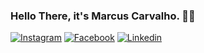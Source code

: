 ### Hello There, it's Marcus Carvalho.  👋🥰

[![Instagram](https://img.shields.io/badge/Instagram-E4405F?style=for-the-badge&logo=instagram&logoColor=white)](https://www.instagram.com/marcuscf10/)
[![Facebook](https://img.shields.io/badge/Facebook-1877F2?style=for-the-badge&logo=facebook&logoColor=white)](https://www.facebook.com/MarcusCF10/)
[![Linkedin](	https://img.shields.io/badge/LinkedIn-0077B5?style=for-the-badge&logo=linkedin&logoColor=white)](https://www.linkedin.com/in/marcusvcferreira/)
